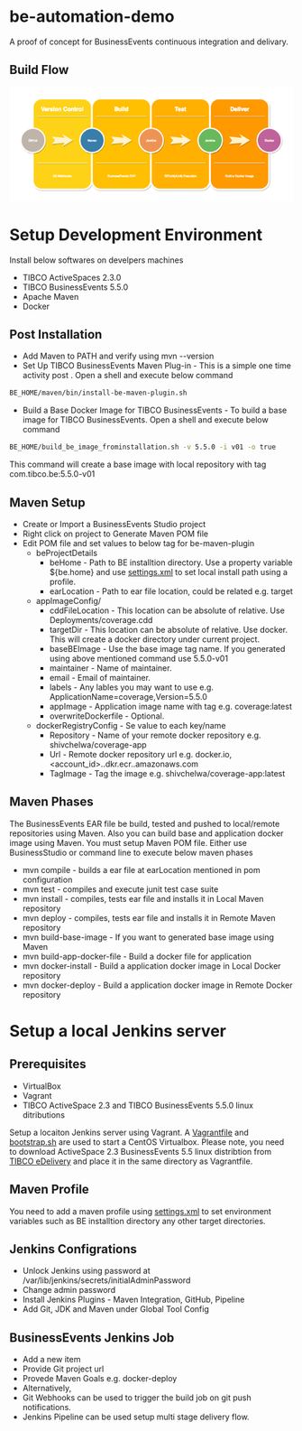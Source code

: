 # be-automation-demo
A proof of concept for BusinessEvents continuous integration and delivary.

## Build Flow

![BuildFlow](https://github.com/shivchelwa/be-automation-demo/blob/master/BE%20Continuous%20Integration.png)

# Setup Development Environment

Install below softwares on develpers machines
* TIBCO ActiveSpaces 2.3.0
* TIBCO BusinessEvents 5.5.0
* Apache Maven
* Docker

## Post Installation
* Add Maven to PATH and verify using mvn --version
* Set Up TIBCO BusinessEvents Maven Plug-in - This is a simple one time activity post . Open a shell and execute below command
```bash
BE_HOME/maven/bin/install-be-maven-plugin.sh
```
* Build a Base Docker Image for TIBCO BusinessEvents - To build a base image for TIBCO BusinessEvents. Open a shell and execute below command
```bash
BE_HOME/build_be_image_frominstallation.sh -v 5.5.0 -i v01 -o true
```
This command will create a base image with local repository with tag com.tibco.be:5.5.0-v01

## Maven Setup
* Create or Import a BusinessEvents Studio project
* Right click on project to Generate Maven POM file
* Edit POM file and set values to below tag for be-maven-plugin
  * beProjectDetails
    * beHome - Path to BE installtion directory. Use a property variable ${be.home} and use [settings.xml](https://github.com/shivchelwa/be-automation-demo/blob/master/vagrant/settings.xml) to set local install path using a profile.
    * earLocation - Path to ear file location, could be related e.g. target
  * appImageConfig/
    * cddFileLocation - This location can be absolute of relative. Use Deployments/coverage.cdd
    * targetDir - This location can be absolute of relative. Use docker. This will create a docker directory under current project.
    * baseBEImage - Use the base image tag name. If you generated using above mentioned command use 5.5.0-v01
    * maintainer - Name of maintainer.
    * email - Email of maintainer.
    * labels - Any lables you may want to use e.g. ApplicationName=coverage,Version=5.5.0
    * appImage - Application image name with tag e.g. coverage:latest
    * overwriteDockerfile - Optional.
  * dockerRegistryConfig - Se value to each key/name
    * Repository - Name of your remote docker repository e.g. shivchelwa/coverage-app
    * Url - Remote docker repository url e.g. docker.io, <account_id>..dkr.ecr.<region>.amazonaws.com
    * TagImage - Tag the image e.g. shivchelwa/coverage-app:latest
 
## Maven Phases
The BusinessEvents EAR file be build, tested and pushed to local/remote repositories using Maven. Also you can build base and application docker image using Maven. You must setup Maven POM file. Either use BusinessStudio or command line to execute below maven phases
* mvn compile - builds a ear file at earLocation mentioned in pom configuration
* mvn test - compiles and execute junit test case suite
* mvn install - compiles, tests ear file and installs it in Local Maven repository
* mvn deploy - compiles, tests ear file and installs it in Remote Maven repository
* mvn build-base-image - If you want to generated base image using Maven
* mvn build-app-docker-file - Build a docker file for application
* mvn docker-install - Build a application docker image in Local Docker repository
* mvn docker-deploy - Build a application docker image in Remote Docker repository


# Setup a local Jenkins server

## Prerequisites
* VirtualBox
* Vagrant
* TIBCO ActiveSpace 2.3 and TIBCO BusinessEvents 5.5.0 linux ditributions

Setup a locaiton Jenkins server using Vagrant. A [Vagrantfile](https://github.com/shivchelwa/be-automation-demo/blob/master/vagrant/Vagrantfile) and [bootstrap.sh](https://github.com/shivchelwa/be-automation-demo/blob/master/vagrant/bootstrap.sh) are used to start a CentOS Virtualbox. Please note, you need to download ActiveSpace 2.3 BusinessEvents 5.5 linux distribtion from [TIBCO eDelivery](https://edelivery.tibco.com/storefront/index.ep) and place it in the same directory as Vagrantfile.

## Maven Profile
You need to add a maven profile using [settings.xml](https://github.com/shivchelwa/be-automation-demo/blob/master/vagrant/settings.xml) to set environment variables such as BE installtion directory any other target directories.

## Jenkins Configrations
* Unlock Jenkins using password at /var/lib/jenkins/secrets/initialAdminPassword
* Change admin password
* Install Jenkins Plugins - Maven Integration, GitHub, Pipeline
* Add Git, JDK and Maven under Global Tool Config

## BusinessEvents Jenkins Job
* Add a new item
* Provide Git project url
* Provede Maven Goals e.g. docker-deploy
* Alternatively,
 * Git Webhooks can be used to trigger the build job on git push notifications.
 * Jenkins Pipeline can be used setup multi stage delivery flow.
